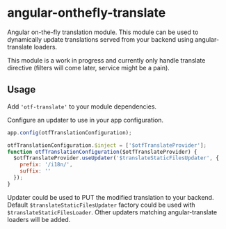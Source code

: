 # angular-onthefly-translate

Angular on-the-fly translation module.
This module can be used to dynamically update translations served from your backend using angular-translate loaders.

This module is a work in progress and currently only handle translate directive (filters will come later, service might be a pain).

## Usage

Add `'otf-translate'` to your module dependencies.

Configure an updater to use in your app configuration.

```javascript
app.config(otfTranslationConfiguration);

otfTranslationConfiguration.$inject = ['$otfTranslateProvider'];
function otfTranslationConfiguration($otfTranslateProvider) {
  $otfTranslateProvider.useUpdater('$translateStaticFilesUpdater', {
    prefix: '/i18n/',
    suffix: ''
  });
}
```

Updater could be used to PUT the modified translation to your backend.
Default `$translateStaticFilesUpdater` factory could be used with `$translateStaticFilesLoader`.
Other updaters matching angular-translate loaders will be added.
